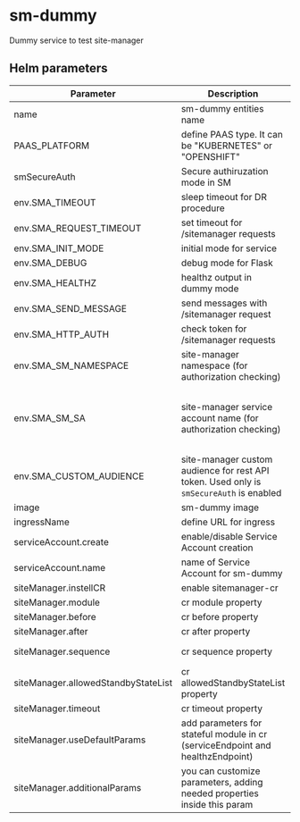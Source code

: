 # sm-dummy

Dummy service to test site-manager

## Helm parameters

| Parameter                           | Description                                                                             | Default value                                                         |
|-------------------------------------|-----------------------------------------------------------------------------------------|-----------------------------------------------------------------------|
| name                                | sm-dummy entities name                                                                  | "sm-dummy"                                                            |
| PAAS_PLATFORM                       | define PAAS type. It can be "KUBERNETES" or "OPENSHIFT"                                 | "KUBERNETES"                                                          |
| smSecureAuth                        | Secure authiruzation mode in SM                                                         | false                                                                 |
| env.SMA_TIMEOUT                     | sleep timeout for DR procedure                                                          | 15                                                                    |
| env.SMA_REQUEST_TIMEOUT             | set timeout for /sitemanager requests                                                   | 0                                                                     |
| env.SMA_INIT_MODE                   | initial mode for service                                                                | "active"                                                              |
| env.SMA_DEBUG                       | debug mode for Flask                                                                    | True                                                                  |
| env.SMA_HEALTHZ                     | healthz output in dummy mode                                                            | "up"                                                                  |
| env.SMA_SEND_MESSAGE                | send messages with /sitemanager request                                                 | True                                                                  |
| env.SMA_HTTP_AUTH                   | check token for /sitemanager requests                                                   | True                                                                  |
| env.SMA_SM_NAMESPACE                | site-manager namespace (for authorization checking)                                     | "site-manager"                                                        |
| env.SMA_SM_SA                       | site-manager service account name (for authorization checking)                          | "site-manager-sa" if `smSecureAuth` is enabled. Overvise `sm-auth-sa` |
| env.SMA_CUSTOM_AUDIENCE             | site-manager custom audience for rest API token. Used only is `smSecureAuth` is enabled | ""                                                                    |
| image                               | sm-dummy image                                                                          |                                                                       |
| ingressName                         | define URL for ingress                                                                  |                                                                       |
| serviceAccount.create               | enable/disable Service Account creation                                                 | true                                                                  |
| serviceAccount.name                 | name of Service Account for sm-dummy                                                    | "sm-dummy-sa"                                                         |
| siteManager.instellCR               | enable sitemanager-cr                                                                   | True                                                                  |
| siteManager.module                  | cr module property                                                                      | "stateful"                                                            |
| siteManager.before                  | cr before property                                                                      | []                                                                    |
| siteManager.after                   | cr after property                                                                       | []                                                                    |
| siteManager.sequence                | cr sequence property                                                                    | ["standby", "active"]                                                 |
| siteManager.allowedStandbyStateList | cr allowedStandbyStateList property                                                     | ["up"]                                                                |
| siteManager.timeout                 | cr timeout property                                                                     | 180                                                                   |
| siteManager.useDefaultParams        | add parameters for stateful module in cr (serviceEndpoint and healthzEndpoint)          | True                                                                  |
| siteManager.additionalParams        | you can customize parameters, adding needed properties inside this param                |                                                                       |
